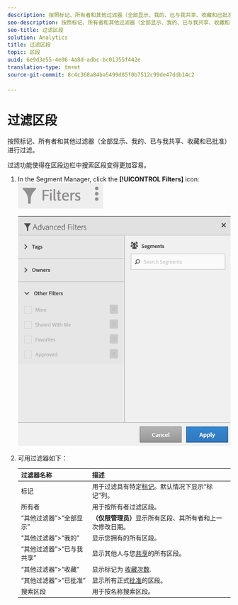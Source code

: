 ```yaml
---
description: 按照标记、所有者和其他过滤器（全部显示、我的、已与我共享、收藏和已批准）进行过滤。
seo-description: 按照标记、所有者和其他过滤器（全部显示、我的、已与我共享、收藏和已批准）进行过滤。
seo-title: 过滤区段
solution: Analytics
title: 过滤区段
topic: 区段
uuid: 6e9d3e55-4e06-4a8d-adbc-bc01355f442e
translation-type: tm+mt
source-git-commit: 8c4c368a84ba5499d85f0b7512c99de47ddb14c2

---
```



# 过滤区段

按照标记、所有者和其他过滤器（全部显示、我的、已与我共享、收藏和已批准）进行过滤。

过滤功能使得在区段边栏中搜索区段变得更加容易。

1. In the Segment Manager, click the **[!UICONTROL Filters]** icon:  ![](assets/filter_icon.png)

   ![](assets/filtering.png)

1. 可用过滤器如下：

   | 过滤器名称 | 描述 |
   |---|---|
   | 标记 | 用于过滤具有特定[标记](/help/components/c-segmentation/c-segmentation-workflow/seg-tag.md)。默认情况下显示“标记”列。 |
   | 所有者 | 用于按所有者过滤区段。 |
   | “其他过滤器”&gt;“全部显示” | **（仅限管理员）**&#x200B;显示所有区段、其所有者和上一次修改日期。 |
   | “其他过滤器”&gt;“我的” | 显示您拥有的所有区段。 |
   | “其他过滤器”&gt;“已与我共享” | 显示其他人与您[共享](/help/components/c-segmentation/c-segmentation-workflow/t-seg-share.md)的所有区段。 |
   | “其他过滤器”&gt;“收藏” | 显示标记为 [收藏次数](/help/components/c-segmentation/c-segmentation-workflow/t-seg-favorite.md). |
   | “其他过滤器”&gt;“已批准” | 显示所有正式[批准](/help/components/c-segmentation/c-segmentation-workflow/seg-approve.md)的区段。 |
   | 搜索区段 | 用于按名称搜索区段。 |

